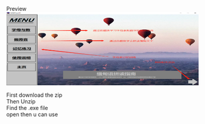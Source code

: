 Preview
![alt text](https://github.com/austin0072009/MMSPELL/blob/747e1767f389f6ed5badb0c2efadcfd27f10cb71/cbdd36488ce29e25677e8a740092b04.png)


First download the zip\
Then Unzip\
Find the .exe file \
open then u can use
